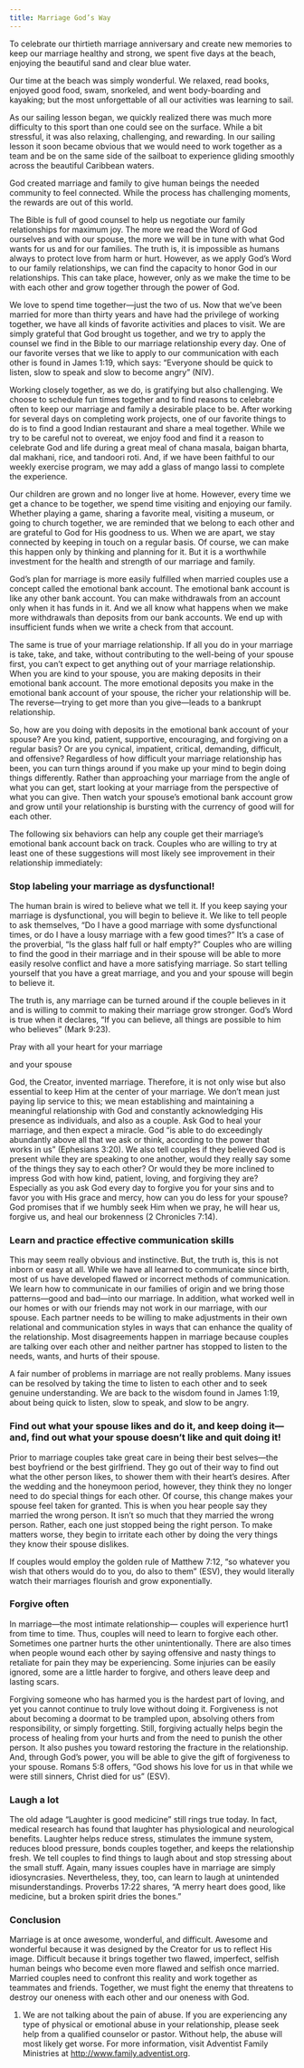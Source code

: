 ```yaml
---
title: Marriage God’s Way
---
```


To celebrate our thirtieth marriage anniversary and create new memories to keep our marriage healthy and strong, we spent five days at the beach, enjoying the beautiful sand and clear blue water.

Our time at the beach was simply wonderful. We relaxed, read books, enjoyed good food, swam, snorkeled, and went body-boarding and kayaking; but the most unforgettable of all our activities was learning to sail.

As our sailing lesson began, we quickly realized there was much more difficulty to this sport than one could see on the surface. While a bit stressful, it was also relaxing, challenging, and rewarding. In our sailing lesson it soon became obvious that we would need to work together as a team and be on the same side of the sailboat to experience gliding smoothly across the beautiful Caribbean waters.

God created marriage and family to give human beings the needed community to feel connected. While the process has challenging moments, the rewards are out of this world.

The Bible is full of good counsel to help us negotiate our family relationships for maximum joy. The more we read the Word of God ourselves and with our spouse, the more we will be in tune with what God wants for us and for our families. The truth is, it is impossible as humans always to protect love from harm or hurt. However, as we apply God’s Word to our family relationships, we can find the capacity to honor God in our relationships. This can take place, however, only as we make the time to be with each other and grow together through the power of God.

We love to spend time together—just the two of us. Now that we’ve been married for more than thirty years and have had the privilege of working together, we have all kinds of favorite activities and places to visit. We are simply grateful that God brought us together, and we try to apply the counsel we find in the Bible to our marriage relationship every day. One of our favorite verses that we like to apply to our communication with each other is found in James 1:19, which says: “Everyone should be quick to listen, slow to speak and slow to become angry” (NIV).

Working closely together, as we do, is gratifying but also challenging. We choose to schedule fun times together and to find reasons to celebrate often to keep our marriage and family a desirable place to be. After working for several days on completing work projects, one of our favorite things to do is to find a good Indian restaurant and share a meal together. While we try to be careful not to overeat, we enjoy food and find it a reason to celebrate God and life during a great meal of chana masala, baigan bharta, dal makhani, rice, and tandoori roti. And, if we have been faithful to our weekly exercise program, we may add a glass of mango lassi to complete the experience.

Our children are grown and no longer live at home. However, every time we get a chance to be together, we spend time visiting and enjoying our family. Whether playing a game, sharing a favorite meal, visiting a museum, or going to church together, we are reminded that we belong to each other and are grateful to God for His goodness to us. When we are apart, we stay connected by keeping in touch on a regular basis. Of course, we can make this happen only by thinking and planning for it. But it is a worthwhile investment for the health and strength of our marriage and family.

God’s plan for marriage is more easily fulfilled when married couples use a concept called the emotional bank account. The emotional bank account is like any other bank account. You can make withdrawals from an account only when it has funds in it. And we all know what happens when we make more withdrawals than deposits from our bank accounts. We end up with insufficient funds when we write a check from that account.

The same is true of your marriage relationship. If all you do in your marriage is take, take, and take, without contributing to the well-being of your spouse first, you can’t expect to get anything out of your marriage relationship. When you are kind to your spouse, you are making deposits in their emotional bank account. The more emotional deposits you make in the emotional bank account of your spouse, the richer your relationship will be. The reverse—trying to get more than you give—leads to a bankrupt relationship.

So, how are you doing with deposits in the emotional bank account of your spouse? Are you kind, patient, supportive, encouraging, and forgiving on a regular basis? Or are you cynical, impatient, critical, demanding, difficult, and offensive? Regardless of how difficult your marriage relationship has been, you can turn things around if you make up your mind to begin doing things differently. Rather than approaching your marriage from the angle of what you can get, start looking at your marriage from the perspective of what you can give. Then watch your spouse’s emotional bank account grow and grow until your relationship is bursting with the currency of good will for each other.

The following six behaviors can help any couple get their marriage’s emotional bank account back on track. Couples who are willing to try at least one of these suggestions will most likely see improvement in their relationship immediately:

### Stop labeling your marriage as dysfunctional!

The human brain is wired to believe what we tell it. If you keep saying your marriage is dysfunctional, you will begin to believe it. We like to tell people to ask themselves, “Do I have a good marriage with some dysfunctional times, or do I have a lousy marriage with a few good times?” It’s a case of the proverbial, “Is the glass half full or half empty?” Couples who are willing to find the good in their marriage and in their spouse will be able to more easily resolve conflict and have a more satisfying marriage. So start telling yourself that you have a great marriage, and you and your spouse will begin to believe it.

The truth is, any marriage can be turned around if the couple believes in it and is willing to commit to making their marriage grow stronger. God’s Word is true when it declares, “If you can believe, all things are possible to him who believes” (Mark 9:23).

Pray with all your heart for your marriage

and your spouse

God, the Creator, invented marriage. Therefore, it is not only wise but also essential to keep Him at the center of your marriage. We don’t mean just paying lip service to this; we mean establishing and maintaining a meaningful relationship with God and constantly acknowledging His presence as individuals, and also as a couple. Ask God to heal your marriage, and then expect a miracle. God “is able to do exceedingly abundantly above all that we ask or think, according to the power that works in us” (Ephesians 3:20). We also tell couples if they believed God is present while they are speaking to one another, would they really say some of the things they say to each other? Or would they be more inclined to impress God with how kind, patient, loving, and forgiving they are? Especially as you ask God every day to forgive you for your sins and to favor you with His grace and mercy, how can you do less for your spouse? God promises that if we humbly seek Him when we pray, he will hear us, forgive us, and heal our brokenness (2 Chronicles 7:14).

### Learn and practice effective communication skills

This may seem really obvious and instinctive. But, the truth is, this is not inborn or easy at all. While we have all learned to communicate since birth, most of us have developed flawed or incorrect methods of communication. We learn how to communicate in our families of origin and we bring those patterns—good and bad—into our marriage. In addition, what worked well in our homes or with our friends may not work in our marriage, with our spouse. Each partner needs to be willing to make adjustments in their own relational and communication styles in ways that can enhance the quality of the relationship. Most disagreements happen in marriage because couples are talking over each other and neither partner has stopped to listen to the needs, wants, and hurts of their spouse.

A fair number of problems in marriage are not really problems. Many issues can be resolved by taking the time to listen to each other and to seek genuine understanding. We are back to the wisdom found in James 1:19, about being quick to listen, slow to speak, and slow to be angry.

### Find out what your spouse likes and do it, and keep doing it—and, find out what your spouse doesn’t like and quit doing it!

Prior to marriage couples take great care in being their best selves—the best boyfriend or the best girlfriend. They go out of their way to find out what the other person likes, to shower them with their heart’s desires. After the wedding and the honeymoon period, however, they think they no longer need to do special things for each other. Of course, this change makes your spouse feel taken for granted. This is when you hear people say they married the wrong person. It isn’t so much that they married the wrong person. Rather, each one just stopped being the right person. To make matters worse, they begin to irritate each other by doing the very things they know their spouse dislikes.

If couples would employ the golden rule of Matthew 7:12, “so whatever you wish that others would do to you, do also to them” (ESV), they would literally watch their marriages flourish and grow exponentially.

### Forgive often

In marriage—the most intimate relationship— couples will experience hurt1 from time to time. Thus, couples will need to learn to forgive each other. Sometimes one partner hurts the other unintentionally. There are also times when people wound each other by saying offensive and nasty things to retaliate for pain they may be experiencing. Some injuries can be easily ignored, some are a little harder to forgive, and others leave deep and lasting scars.

Forgiving someone who has harmed you is the hardest part of loving, and yet you cannot continue to truly love without doing it. Forgiveness is not about becoming a doormat to be trampled upon, absolving others from responsibility, or simply forgetting. Still, forgiving actually helps begin the process of healing from your hurts and from the need to punish the other person. It also pushes you toward restoring the fracture in the relationship. And, through God’s power, you will be able to give the gift of forgiveness to your spouse. Romans 5:8 offers, “God shows his love for us in that while we were still sinners, Christ died for us” (ESV).

### Laugh a lot

The old adage “Laughter is good medicine” still rings true today. In fact, medical research has found that laughter has physiological and neurological benefits. Laughter helps reduce stress, stimulates the immune system, reduces blood pressure, bonds couples together, and keeps the relationship fresh. We tell couples to find things to laugh about and stop stressing about the small stuff. Again, many issues couples have in marriage are simply idiosyncrasies. Nevertheless, they, too, can learn to laugh at unintended misunderstandings. Proverbs 17:22 shares, “A merry heart does good, like medicine, but a broken spirit dries the bones.”

### Conclusion

Marriage is at once awesome, wonderful, and difficult. Awesome and wonderful because it was designed by the Creator for us to reflect His image. Difficult because it brings together two flawed, imperfect, selfish human beings who become even more flawed and selfish once married. Married couples need to confront this reality and work together as teammates and friends. Together, we must fight the enemy that threatens to destroy our oneness with each other and our oneness with God.

1. We are not talking about the pain of abuse. If you are experiencing any type of physical or emotional abuse in your relationship, please seek help from a qualified counselor or pastor. Without help, the abuse will most likely get worse. For more information, visit Adventist Family Ministries at http://www.family.adventist.org.